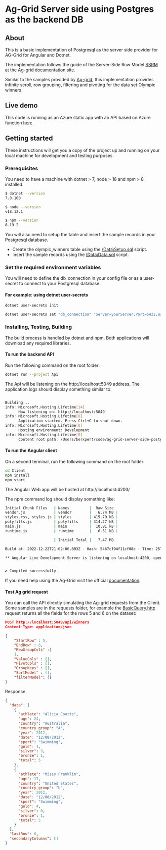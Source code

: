 # Ag-Grid Server side using Postgres as the backend DB

## About

This is a basic implementation of Postgresql as the server side provider for AG-Grid for Angular and Dotnet.

The implementation follows the guide of the Server-Side Row Model [SSRM](<https://www.ag-grid.com/angular-data-grid/server-side-model>) at the Ag-grid documentation site.

Similar to the samples provided by [Ag-grid](<https://www.ag-grid.com/angular-data-grid/server-side-model-infinite-scroll/>), this implementation provides infinite scroll, row grouping, filtering and pivoting for the data set Olympic winners.

## Live demo

This code is running as an Azure static app with an API based on Azure function [here](<https://agreeable-cliff-078d0f910.2.azurestaticapps.net>)

## Getting started

These instructions will get you a copy of the project up and running on your local machine for development and testing purposes.

### Prerequisites

You need to have a machine with dotnet > 7, node > 18 and npm > 8 installed.

``` bash
$ dotnet --version
7.0.100

$ node --version  
v18.12.1

$ npm --version
8.19.2
```

You will also need to setup the table and insert the sample records in your Postgresql database.

* Create the olympic_winners table using the [\Data\Setup.sql](..\Data\Setup.sql) script.
* Insert the sample records using the [\Data\Data.sql](..\Data\Data.sql) script.

### Set the required environment variables

You will need to define the db_connection in your config file or as a user-secret to connect to your Postgresql database.

#### For example: using dotnet user-secrets

``` sh
dotnet user-secrets init

dotnet user-secrets set "db_connection" "Server=yourServer;Port=5432;user id=userId;password=yourPassword" --project Api
```



### Installing, Testing, Building

The build process is handled by dotnet and npm. Both applications will download any required libraries.

#### To run the backend API

Run the following command on the root folder:

```sh
dotnet run --project Api
```

The Api will be listening on the http://localhost:5049 address. The application logs should display something similar to:

``` sh

Building...
info: Microsoft.Hosting.Lifetime[14]
      Now listening on: http://localhost:5049
info: Microsoft.Hosting.Lifetime[0]
      Application started. Press Ctrl+C to shut down.
info: Microsoft.Hosting.Lifetime[0]
      Hosting environment: Development
info: Microsoft.Hosting.Lifetime[0]
      Content root path: /Users/berxpert/code/ag-grid-server-side-postgresql/Api
```

#### To run the Angular client

On a second terminal, run the following command on the root folder:

```sh
cd Client
npm install
npm start
```

The Angular Web app will be hosted at http://localhost:4200/

The npm command log should display something like:

``` sh
Initial Chunk Files   | Names         |  Raw Size
vendor.js             | vendor        |   6.74 MB | 
styles.css, styles.js | styles        | 415.79 kB | 
polyfills.js          | polyfills     | 314.27 kB | 
main.js               | main          |  10.81 kB | 
runtime.js            | runtime       |   6.51 kB | 

                      | Initial Total |   7.47 MB

Build at: 2022-12-22T21:02:06.893Z - Hash: 5467cf94f11cf08c - Time: 2578ms

** Angular Live Development Server is listening on localhost:4200, open your browser on http://localhost:4200/ **


✔ Compiled successfully.
```

If you need help using the Ag-Grid visit the official [documentation](<https://www.ag-grid.com/angular-data-grid/server-side-model/>).

#### Test Ag grid request

You can call the API directly simulating the Ag-grid requests from the Client. Some samples are in the requests folder, for example the [BasicQuery.http](..\Requests\BasicQuery.http) request returns all the fields for the rows 5 and 6 on the dataset:

```json
POST http://localhost:5049/api/winners
Content-Type: application/json

{
    "StartRow" : 5,
    "EndRow" : 6,
    "RowGroupCols" :[
    ],
    "ValueCols" : [],
    "PivotCols" : [],
    "GroupKeys" : [],
    "SortModel" : [],
    "filterModel": {}
}
```
Response:

```json
{
  "data": [
    {
      "athlete": "Alicia Coutts",
      "age": 24,
      "country": "Australia",
      "country_group": "A",
      "year": 2012,
      "date": "12/08/2012",
      "sport": "Swimming",
      "gold": 1,
      "silver": 3,
      "bronze": 1,
      "total": 5
    },
    {
      "athlete": "Missy Franklin",
      "age": 17,
      "country": "United States",
      "country_group": "U",
      "year": 2012,
      "date": "12/08/2012",
      "sport": "Swimming",
      "gold": 4,
      "silver": 0,
      "bronze": 1,
      "total": 5
    }
  ],
  "lastRow": 0,
  "secondaryColumns": []
}
```

